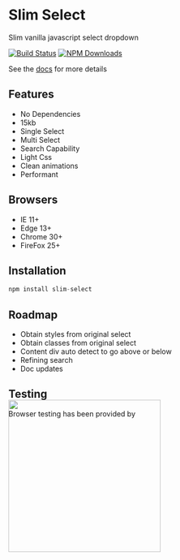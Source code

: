 # Slim Select
Slim vanilla javascript select dropdown

[![Build Status](https://travis-ci.org/brianvoe/slim-select.svg?branch=master)](https://travis-ci.org/brianvoe/slim-select)
[![NPM Downloads](https://img.shields.io/npm/dt/slim-select.svg)](https://www.npmjs.com/package/slim-select)

See the [docs](http://slim-select.com) for more details

## Features
- No Dependencies
- 15kb
- Single Select
- Multi Select
- Search Capability
- Light Css
- Clean animations
- Performant

## Browsers
- IE 11+
- Edge 13+
- Chrome 30+
- FireFox 25+

## Installation
```javascript
npm install slim-select
```

## Roadmap
- Obtain styles from original select
- Obtain classes from original select
- Content div auto detect to go above or below
- Refining search
- Doc updates

## Testing
Browser testing has been provided by

<img src="https://www.browserstack.com/images/layout/browserstack-logo-600x315.png" style="width: 300px; margin: -50px 0 0 0;"/>
